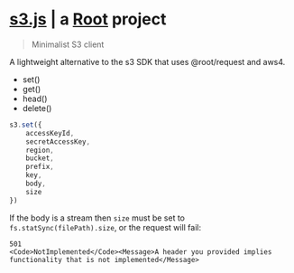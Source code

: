 # [s3.js](https://git.rootprojects.org/root/s3.js) | a [Root](https://rootprojects.org) project

> Minimalist S3 client

A lightweight alternative to the s3 SDK that uses @root/request and aws4.

* set()
* get()
* head()
* delete()

```js
s3.set({
    accessKeyId,
    secretAccessKey,
    region,
    bucket,
    prefix,
    key,
    body,
    size
})
```

If the body is a stream then `size` must be set to `fs.statSync(filePath).size`, or the request will fail:

```
501
<Code>NotImplemented</Code><Message>A header you provided implies functionality that is not implemented</Message>
```

